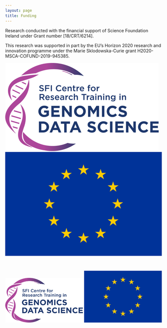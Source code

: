 ```yaml
---
layout: page
title: Funding
---
```


Research conducted with the financial support of Science Foundation Ireland under Grant number [18/CRT/6214].

This research was supported in part by the EU’s Horizon 2020 research and innovation programme under the Marie Sklodowska-Curie grant H2020-MSCA-COFUND-2019-945385.  

![CRT](./logos/crt.png) ![EU](./logos/eu.png)

<p>&nbsp;</p>

<img src="https://github.com/cosmintudose/cosmintudose.github.io/blob/b3908a04857d984e0ca7d4c6d7e11c8b61a634d2/logos/crt.png" alt="CRT" width="250"/> <img src="https://github.com/cosmintudose/cosmintudose.github.io/blob/b3908a04857d984e0ca7d4c6d7e11c8b61a634d2/logos/eu.png" alt="EU" width="250"/>

